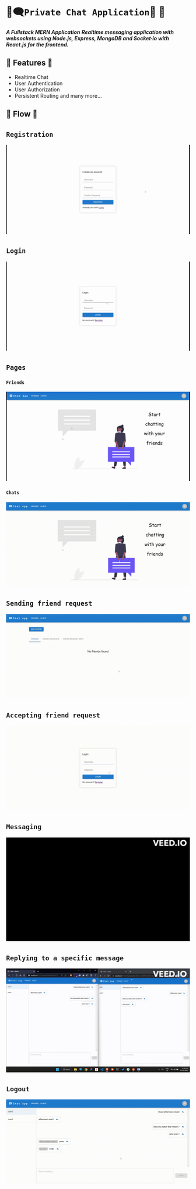 # 🔏🗨️`Private Chat Application`💬 🔏

**_A Fullstack MERN Application_**
**_Realtime messaging application with websockets using Node.js, Express, MongoDB and Socket&middot;io with React.js for the frontend._**

## 📌 Features 📌

- Realtime Chat
- User Authentication
- User Authorization
- Persistent Routing and many more...

## 📌 Flow 📌

## `Registration`

![Registration](./public/registration.gif)

## `Login`

![Login](./public/login.gif)

## `Pages`

#### `Friends`

![Friends](./public/friends-page.gif)

#### `Chats`

![Chats](./public/chats-page.gif)

## `Sending friend request`

![Sending friend request](./public/send-request.gif)

## `Accepting friend request`

![Accepting friend request](./public/accept-request.gif)

## `Messaging`

![Messaging](./public/messaging.gif)

## `Replying to a specific message`

![Messaging](./public/reply-to-message.gif)

## `Logout`

![Logout](./public/logout.gif)
